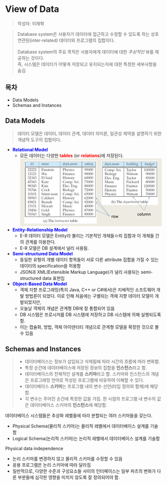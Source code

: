# View of Data

> 작성자: 이재혁

> Database system은 사용자가 데이터에 접근하고 수정할 수 있도록 하는 상호 연관된(inter-related) 데이터와 프로그램의 집합이다. <br><br>
> Database system의 주요 목적은 사용자에게 데이터에 대한 *추상적인* 뷰를 제공하는 것이다. <br>
> 즉, 시스템은 데이터가 어떻게 저장되고 유지되는지에 대한 특정한 세부사항을 숨김

## 목차
- Data Models
- Schemas and Instances

## Data Models
> 데이터 모델은 데이터, 데이터 관계, 데이터 의미론, 일관성 제약을 설명하기 위한 개념적 도구의 집합이다.
- <span style = "color: blue">**Relational Model**</span>
  - 모든 데이터는 다양한 <span style = "color: red">**tables**</span> (or <span style = "color: red">**relations**</span>)에 저장된다.
  ![relational-model](./relational-model.png)
- <span style = "color: blue">**Entity-Relationship Model**</span>
  - E-R 데이터 모델은 Entity라 불리는 기본적인 개체들ㅇ릐 집합과 이 개체들 간의 관계를 이용한다.
  - E-R 모델은 DB 설계에서 널리 사용됨.
- <span style = "color: blue">**Semi-structured Data Model**</span>
  - 동일한 유형의 개별 데이터 항목들이 서로 다른 attribute 집합을 가질 수 있는 데이터의 specification을 허용함
  - JSON과 XML(Extensible Markup Language)가 널리 사용되는 semi-structured data 표현임
- <span style = "color: blue">**Object-Based Data Model**</span>
  - 객체 지향 프로그래밍(특히 Java, C++ or C#에서)은 지배적인 소프트웨어 개발 방법론이 되었다. 이로 인해 처음에는 구별되는 객체 지향 데이터 모델이 개발되었지만,
  - 오늘날 객체의 개념은 관계형 DB에 잘 통합되어 있음
  - DB 시스템은 프로시저를 DB 시스템에 저장하고 DB 시스템에 의해 실행되도록 함. 
  - 이는 캡슐화, 방법, 객체 아이덴티티 개념으로 관계형 모델을 확장한 것으로 볼 수 있음

## Schemas and Instances
> - 데이터베이스는 정보가 삽입되고 삭제됨에 따라 시간의 흐름에 따라 변화함.
> - 특정 순간에 데이터베이스에 저장된 정보의 집합을 **인스턴스**라고 함.
> - 데이터베이스의 전체적인 설계를 **스키마**라고 함.
> 스키마와 인스턴스의 개념은 프로그래밍 언어로 작성된 프로그램에 비유하여 이해할 수 있다.
> - 데이터베이스 **스키마**는 프로그램 내의 변수 선언(타입 정의와 함께)에 해당함.
> - 각 변수는 주어진 순간에 특정한 값을 가짐. 한 시점의 프로그램 내 변수의 값은 데이터베이스 스키마의 **인스턴스**에 해당함.

데이터베이스 시스템들은 추상화 레벨들에 따라 분할되는 여러 스키마들을 갖는다.
- Physical Schema(물리적 스키마)는 물리적 레벨에서 데이터베이스 설계를 기술함
- Logical Schema(논리적 스키마)는 논리적 레벨에서 데이터베이스 설계를 기술함

Physical data independence
- 논리 스키마를 변경하지 않고 물리적 스키마를 수정할 수 있음
- 응용 프로그램은 논리 스키마에 따라 달라짐
- 일반적으로, 다양한 수준과 구성요소들 사이의 인터페이스는 일부 파츠의 변화가 다른 부분들에 심각한 영향을 미치지 않도록 잘 정의되어야 함.